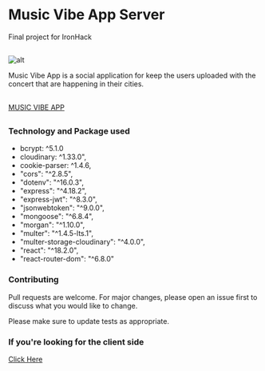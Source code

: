 # Music Vibe App Server

Final project for IronHack

## 

![alt](https://res.cloudinary.com/dslyoauvq/image/upload/v1675346646/pictures/image_gk6d9j.png)

Music Vibe App is a social application for keep the users uploaded with the concert that are happening in their cities.

##

[MUSIC VIBE APP](https://music-vibe-app.netlify.app
)

##

### Technology and Package  used

 - bcrypt: ^5.1.0
 - cloudinary: ^1.33.0",
 - cookie-parser: ^1.4.6,
 - "cors": "^2.8.5",
 - "dotenv": "^16.0.3",
 - "express": "^4.18.2",
 - "express-jwt": "^8.3.0",
 - "jsonwebtoken": "^9.0.0",
 - "mongoose": "^6.8.4",
 - "morgan": "^1.10.0",
 - "multer": "^1.4.5-lts.1",
- "multer-storage-cloudinary": "^4.0.0",
- "react": "^18.2.0",
- "react-router-dom": "^6.8.0"


### Contributing

Pull requests are welcome. For major changes, please open an issue first
to discuss what you would like to change.

Please make sure to update tests as appropriate.


### If you're looking for the client side 
[Click Here](https://github.com/Iry-Javi/music-vibe-app-client.git )